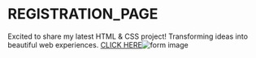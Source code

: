 # REGISTRATION_PAGE
Excited to share my latest HTML & CSS project! Transforming ideas into beautiful web experiences.
[CLICK HERE](https://yashdatir1999.github.io/REGISTRATION_PAGE/)![form image](https://github.com/yashdatir1999/REGISTRATION_PAGE/assets/137477848/1abb0b60-fae8-4c2c-b833-27d71b2d2d24)
